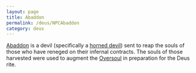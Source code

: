 ```yaml
---
layout: page
title: Abaddon
permalink: /deus/NPCAbaddon
category: deus
---
```

[Abaddon](http://users.aristotle.net/~bhuie/abaddon.htm) is a devil (specifically a [horned devil](http://www.d20srd.org/srd/monsters/devil.htm#hornedDevilCornugon)) sent to reap the souls of those who have reneged on their infernal contracts. The souls of those harvested were used to augment the [Oversoul](NPCOversoul) in preparation for the Deus rite.
